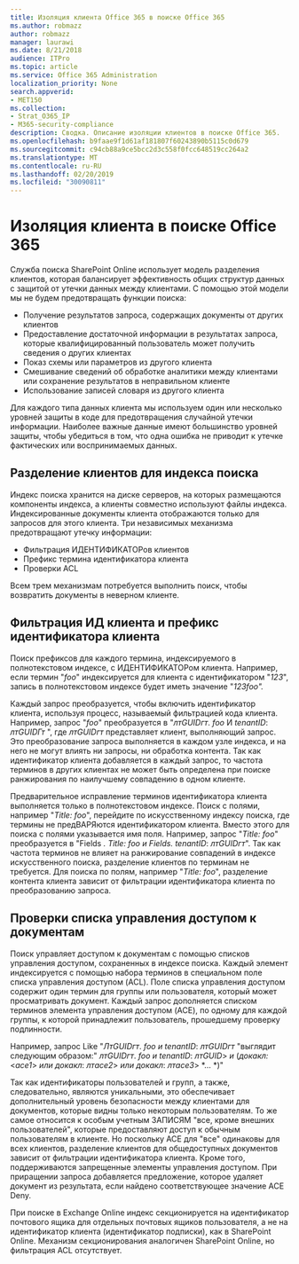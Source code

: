 ```yaml
---
title: Изоляция клиента Office 365 в поиске Office 365
ms.author: robmazz
author: robmazz
manager: laurawi
ms.date: 8/21/2018
audience: ITPro
ms.topic: article
ms.service: Office 365 Administration
localization_priority: None
search.appverid:
- MET150
ms.collection:
- Strat_O365_IP
- M365-security-compliance
description: Сводка. Описание изоляции клиентов в поиске Office 365.
ms.openlocfilehash: b9faae9f1d61af181807f60243890b5115c0d679
ms.sourcegitcommit: c94cb88a9ce5bcc2d3c558f0fcc648519cc264a2
ms.translationtype: MT
ms.contentlocale: ru-RU
ms.lasthandoff: 02/20/2019
ms.locfileid: "30090811"
---
```

# <a name="tenant-isolation-in-office-365-search"></a>Изоляция клиента в поиске Office 365
Служба поиска SharePoint Online использует модель разделения клиентов, которая балансирует эффективность общих структур данных с защитой от утечки данных между клиентами. С помощью этой модели мы не будем предотвращать функции поиска:
- Получение результатов запроса, содержащих документы от других клиентов
- Предоставление достаточной информации в результатах запроса, которые квалифицированный пользователь может получить сведения о других клиентах
- Показ схемы или параметров из другого клиента
- Смешивание сведений об обработке аналитики между клиентами или сохранение результатов в неправильном клиенте
- Использование записей словаря из другого клиента

Для каждого типа данных клиента мы используем один или несколько уровней защиты в коде для предотвращения случайной утечки информации. Наиболее важные данные имеют большинство уровней защиты, чтобы убедиться в том, что одна ошибка не приводит к утечке фактических или воспринимаемых данных.

## <a name="tenant-separation-for-the-search-index"></a>Разделение клиентов для индекса поиска
Индекс поиска хранится на диске серверов, на которых размещаются компоненты индекса, а клиенты совместно используют файлы индекса. Индексированные документы клиента отображаются только для запросов для этого клиента. Три независимых механизма предотвращают утечку информации:
- Фильтрация ИДЕНТИФИКАТОРов клиентов
- Префикс термина идентификатора клиента
- Проверки ACL

Всем трем механизмам потребуется выполнить поиск, чтобы возвратить документы в неверном клиенте.

## <a name="tenant-id-filtering-and-tenant-id-term-prefixing"></a>Фильтрация ИД клиента и префикс идентификатора клиента
Поиск префиксов для каждого термина, индексируемого в полнотекстовом индексе, с ИДЕНТИФИКАТОРом клиента. Например, если термин "*foo*" индексируется для клиента с идентификатором "*123*", запись в полнотекстовом индексе будет иметь значение "*123foo".*

Каждый запрос преобразуется, чтобы включить идентификатор клиента, используя процесс, называемый фильтрацией кода клиента. Например, запрос "*foo*" преобразуется в "_лт_*GUID*_гт_. *foo* И *tenantID*: _лт_*GUID*_Гт_ ", где _лт_*GUID*_гт_ представляет клиент, выполняющий запрос. Это преобразование запроса выполняется в каждом узле индекса, и на него не могут влиять ни запросы, ни обработка контента. Так как идентификатор клиента добавляется в каждый запрос, то частота терминов в других клиентах не может быть определена при поиске ранжирования по наилучшему совпадению в одном клиенте.

Предварительное исправление терминов идентификатора клиента выполняется только в полнотекстовом индексе. Поиск с полями, например "*Title: foo*", перейдите по искусственному индексу поиска, где термины не предВАРЯются идентификатором клиента. Вместо этого для поиска с полями указывается имя поля. Например, запрос "*Title: foo*" преобразуется в "Fields *. Title: foo и Fields. tenantID*: _лт_*GUID*_гт_". Так как частота терминов не влияет на ранжирование совпадений в индексе искусственного поиска, разделение клиентов по терминам не требуется. Для поиска по полям, например "*Title: foo*", разделение контента клиента зависит от фильтрации идентификатора клиента по преобразованию запроса.

## <a name="document-access-control-list-checks"></a>Проверки списка управления доступом к документам
Поиск управляет доступом к документам с помощью списков управления доступом, сохраненных в индексе поиска. Каждый элемент индексируется с помощью набора терминов в специальном поле списка управления доступом (ACL). Поле списка управления доступом содержит один термин для группы или пользователя, который может просматривать документ. Каждый запрос дополняется списком терминов элемента управления доступом (ACE), по одному для каждой группы, к которой принадлежит пользователь, прошедшему проверку подлинности.

Например, запрос Like "_Лт_*GUID*_гт_. *foo и tenantID*: _лт_*GUID*_гт_ "выглядит следующим образом:" _лт_*GUID*_гт_. *foo и tenantID*: _лт_*GUID*> *и* (*докакл:*<*ace1*> *или докакл*: _лт_*ace2*> *или докакл*: _лт_*ace3*> *... *)"

Так как идентификаторы пользователей и групп, а также, следовательно, являются уникальными, это обеспечивает дополнительный уровень безопасности между клиентами для документов, которые видны только некоторым пользователям. То же самое относится к особым учетным ЗАПИСЯМ "все, кроме внешних пользователей", которые предоставляют доступ к обычным пользователям в клиенте. Но поскольку ACE для "все" одинаковы для всех клиентов, разделение клиентов для общедоступных документов зависит от фильтрации идентификатора клиента. Кроме того, поддерживаются запрещенные элементы управления доступом. При приращении запроса добавляется предложение, которое удаляет документ из результата, если найдено соответствующее значение ACE Deny.

При поиске в Exchange Online индекс секционируется на идентификатор почтового ящика для отдельных почтовых ящиков пользователя, а не на идентификатор клиента (идентификатор подписки), как в SharePoint Online. Механизм секционирования аналогичен SharePoint Online, но фильтрация ACL отсутствует.
